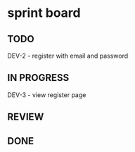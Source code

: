# sprint board

## TODO

DEV-2 - register with email and password    

## IN PROGRESS

DEV-3 - view register page

## REVIEW


## DONE
